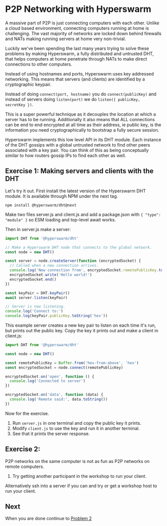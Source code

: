 # P2P Networking with Hyperswarm

A massive part of P2P is just connecting computers with each other. Unlike a cloud based environment, connecting computers running at home is challenging. The vast majority of networks are locked down behind firewalls and NATs making running servers at home very non-trivial.

Luckily we've been spending the last many years trying to solve these problems by making Hyperswarm, a fully distributed and untrusted DHT, that helps computers at home penetrate through NATs to make direct connections to other computers.

Instead of using hostnames and ports, Hyperswarm uses key addressed networking. This means that servers (and clients) are identified by a cryptographic keypair.

Instead of doing `connect(port, hostname)` you do `connect(publicKey)` and instead of servers doing `listen(port)` we do `listen({ publicKey, secretKey })`.

This is a super powerful technique as it decouples the location at which a server has to be running. Additionally it also means that ALL connections can be end to end encrypted at all time as their address, ie public key, is the information you need cryptographically to bootstrap a fully secure session.

Hyperswarm implements this low level API in its DHT module. Each instance of the DHT gossips with a global untrusted network to find other peers associated with a key pair. You can think of this as being conceptually similar to how routers gossip IPs to find each other as well.

## Exercise 1: Making servers and clients with the DHT

Let's try it out. First install the latest version of the Hyperswarm DHT module. It is available through NPM under the next tag.

```
npm install @hyperswarm/dht@next
```

Make two files server.js and client.js and add a package.json with `{ "type": "module" }` so ESM loading and top-level await works.

Then in server.js make a server:

```js
import DHT from '@hyperswarm/dht'

// Make a Hyperswarm DHT node that connects to the global network.
const node = new DHT()

const server = node.createServer(function (encryptedSocket) {
  // Called when a new connection arrives.
  console.log('New connection from', encryptedSocket.remotePublicKey.toString('hex'))
  encryptedSocket.write('Hello world!')
  encryptedSocket.end()
})

const keyPair = DHT.keyPair()
await server.listen(keyPair)

// Server is now listening.
console.log('Connect to:')
console.log(keyPair.publicKey.toString('hex'))
```

This example server creates a new key pair to listen on each time it's run, but prints out the public key. Copy the key it prints out and make a client in client.js:

```js
import DHT from '@hyperswarm/dht'

const node = new DHT()

const remotePublicKey = Buffer.from('hex-from-above', 'hex')
const encryptedSocket = node.connect(remotePublicKey)

encryptedSocket.on('open', function () {
  console.log('Connected to server')
})

encryptedSocket.on('data', function (data) {
  console.log('Remote said:', data.toString())
})
```

Now for the exercise.

1. Run `server.js` in one terminal and copy the public key it prints.
2. Modify `client.js` to use the key and run it in another terminal.
3. See that it prints the server response.

## Exercise 2:

P2P networks on the same computer is not as fun as P2P networks on remote computers.

1. Try getting another participant in the workshop to run your client.

Alternatively ssh into a server if you can and try or get a workshop host to run your client.

## Next

When you are done continue to [Problem 2](../02)
